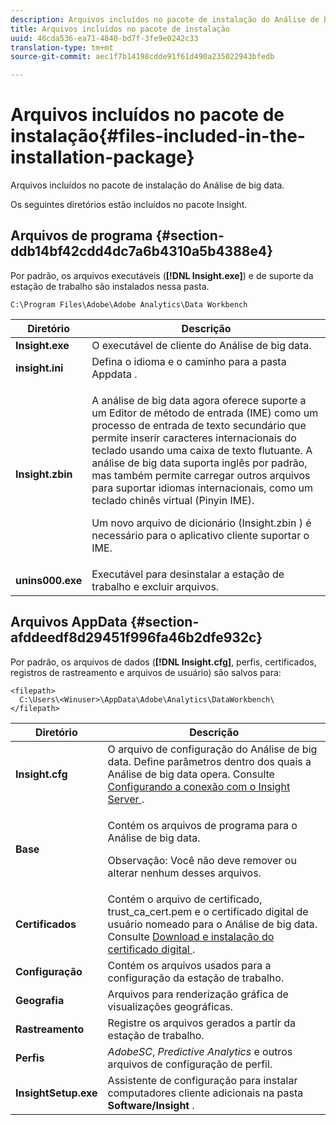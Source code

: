 ```yaml
---
description: Arquivos incluídos no pacote de instalação do Análise de big data.
title: Arquivos incluídos no pacote de instalação
uuid: 46cda536-ea71-4840-bd7f-3fe9e0242c33
translation-type: tm+mt
source-git-commit: aec1f7b14198cdde91f61d490a235022943bfedb

---
```



# Arquivos incluídos no pacote de instalação{#files-included-in-the-installation-package}

Arquivos incluídos no pacote de instalação do Análise de big data.

Os seguintes diretórios estão incluídos no pacote Insight.

## Arquivos de programa {#section-ddb14bf42cdd4dc7a6b4310a5b4388e4}

Por padrão, os arquivos executáveis (**[!DNL Insight.exe]**) e de suporte da estação de trabalho são instalados nessa pasta.

```
C:\Program Files\Adobe\Adobe Analytics\Data Workbench
```

<table id="table_56BAC85184A04E7680FBB4B36DE73285"> 
 <thead> 
  <tr> 
   <th colname="col1" class="entry"> Diretório </th> 
   <th colname="col2" class="entry"> Descrição </th> 
  </tr> 
 </thead>
 <tbody> 
  <tr> 
   <td colname="col1"> <b> <span class="filepath"> Insight.exe </span></b> </td> 
   <td colname="col2"> O executável de cliente do Análise de big data. </td> 
  </tr> 
  <tr> 
   <td colname="col1"> <b> <span class="filepath"> insight.ini </span></b> </td> 
   <td colname="col2"> Defina o idioma e o caminho para a <span class="filepath"> pasta Appdata </span> . </td> 
  </tr> 
  <tr> 
   <td colname="col1"> <b> <span class="filepath"> Insight.zbin </span></b> </td> 
   <td colname="col2"> <p>A análise de big data agora oferece suporte a um Editor de método de entrada (IME) como um processo de entrada de texto secundário que permite inserir caracteres internacionais do teclado usando uma caixa de texto flutuante. A análise de big data suporta inglês por padrão, mas também permite carregar outros arquivos para suportar idiomas internacionais, como um teclado chinês virtual (Pinyin IME). </p> <p>Um novo arquivo de dicionário <span class="filepath"> (Insight.zbin </span>) é necessário para o aplicativo cliente suportar o IME. </p> </td> 
  </tr> 
  <tr> 
   <td colname="col1"> <b> <span class="filepath"> unins000.exe </span></b> </td> 
   <td colname="col2"> Executável para desinstalar a estação de trabalho e excluir arquivos. </td> 
  </tr> 
 </tbody> 
</table>

## Arquivos AppData {#section-afddeedf8d29451f996fa46b2dfe932c}

Por padrão, os arquivos de dados (**[!DNL Insight.cfg]**, perfis, certificados, registros de rastreamento e arquivos de usuário) são salvos para:

```
<filepath>
  C:\Users\<Winuser>\AppData\Adobe\Analytics\DataWorkbench\ 
</filepath>
```

<table id="table_DBA4DBB54C57409C8EC116C686A08560"> 
 <thead> 
  <tr> 
   <th colname="col1" class="entry"> Diretório </th> 
   <th colname="col2" class="entry"> Descrição </th> 
  </tr> 
 </thead>
 <tbody> 
  <tr> 
   <td colname="col1"> <b> <span class="filepath"> Insight.cfg </span></b> </td> 
   <td colname="col2"> O arquivo de configuração do Análise de big data. Define parâmetros dentro dos quais a Análise de big data opera. Consulte <a href="../../../home/c-install-insight/install-setup/c-conn-isvr.md#concept-9f47b2cd7c12492693a2cf810cfc1d9e"> Configurando a conexão com o Insight Server </a>. </td> 
  </tr> 
  <tr> 
   <td colname="col1"> <b> <span class="filepath"> Base </span></b> </td> 
   <td colname="col2"> <p>Contém os arquivos de programa para o Análise de big data. </p> <p> <p>Observação:  Você não deve remover ou alterar nenhum desses arquivos. </p> </p> </td> 
  </tr> 
  <tr> 
   <td colname="col1"> <b> <span class="filepath"> Certificados </span></b> </td> 
   <td colname="col2"> Contém o arquivo de certificado, <span class="filepath"> trust_ca_cert.pem </span>e o certificado digital de usuário nomeado para o Análise de big data. Consulte <a href="../../../home/c-install-insight/install-setup/c-dgtl-crtf.md#concept-4c6a900074d4464fb6ec7862f7e54f10"> Download e instalação do certificado digital </a>. </td> 
  </tr> 
  <tr> 
   <td colname="col1"> <b> <span class="filepath"> Configuração </span> </b> </td> 
   <td colname="col2"> Contém os arquivos usados para a configuração da estação de trabalho. </td> 
  </tr> 
  <tr> 
   <td colname="col1"> <b> <span class="filepath"> Geografia </span></b> </td> 
   <td colname="col2"> Arquivos para renderização gráfica de visualizações geográficas. </td> 
  </tr> 
  <tr> 
   <td colname="col1"> <b> <span class="filepath"> Rastreamento </span></b> </td> 
   <td colname="col2"> Registre os arquivos gerados a partir da estação de trabalho. </td> 
  </tr> 
  <tr> 
   <td colname="col1"> <b> <span class="filepath"> Perfis </span></b> </td> 
   <td colname="col2"> <i>AdobeSC</i>, <i>Predictive Analytics</i> e outros arquivos de configuração de perfil. </td> 
  </tr> 
  <tr> 
   <td colname="col1"> <b> <span class="filepath"> InsightSetup.exe </span></b> </td> 
   <td colname="col2"> Assistente de configuração para instalar computadores cliente adicionais na pasta <b> Software/Insight <span class="filepath"> </span></b> . </td> 
  </tr> 
 </tbody> 
</table>

